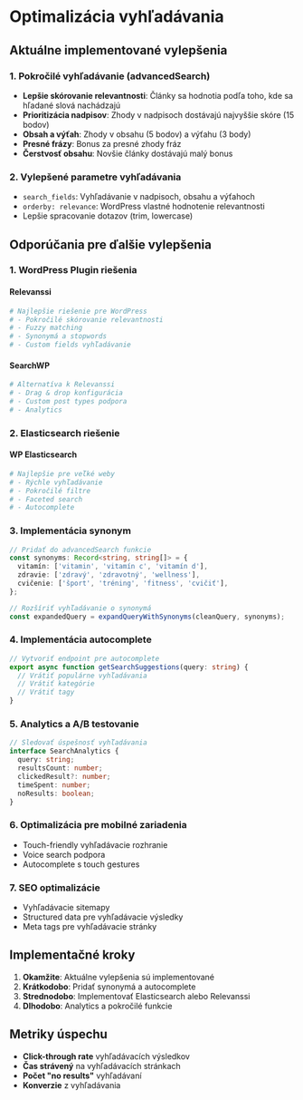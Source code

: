 # Optimalizácia vyhľadávania

## Aktuálne implementované vylepšenia

### 1. Pokročilé vyhľadávanie (advancedSearch)

- **Lepšie skórovanie relevantnosti**: Články sa hodnotia podľa toho, kde sa hľadané slová nachádzajú
- **Prioritizácia nadpisov**: Zhody v nadpisoch dostávajú najvyššie skóre (15 bodov)
- **Obsah a výťah**: Zhody v obsahu (5 bodov) a výťahu (3 body)
- **Presné frázy**: Bonus za presné zhody fráz
- **Čerstvosť obsahu**: Novšie články dostávajú malý bonus

### 2. Vylepšené parametre vyhľadávania

- `search_fields`: Vyhľadávanie v nadpisoch, obsahu a výťahoch
- `orderby: relevance`: WordPress vlastné hodnotenie relevantnosti
- Lepšie spracovanie dotazov (trim, lowercase)

## Odporúčania pre ďalšie vylepšenia

### 1. WordPress Plugin riešenia

#### Relevanssi

```bash
# Najlepšie riešenie pre WordPress
# - Pokročilé skórovanie relevantnosti
# - Fuzzy matching
# - Synonymá a stopwords
# - Custom fields vyhľadávanie
```

#### SearchWP

```bash
# Alternatíva k Relevanssi
# - Drag & drop konfigurácia
# - Custom post types podpora
# - Analytics
```

### 2. Elasticsearch riešenie

#### WP Elasticsearch

```bash
# Najlepšie pre veľké weby
# - Rýchle vyhľadávanie
# - Pokročilé filtre
# - Faceted search
# - Autocomplete
```

### 3. Implementácia synonym

```typescript
// Pridať do advancedSearch funkcie
const synonyms: Record<string, string[]> = {
  vitamín: ['vitamin', 'vitamín c', 'vitamín d'],
  zdravie: ['zdravý', 'zdravotný', 'wellness'],
  cvičenie: ['šport', 'tréning', 'fitness', 'cvičiť'],
};

// Rozšíriť vyhľadávanie o synonymá
const expandedQuery = expandQueryWithSynonyms(cleanQuery, synonyms);
```

### 4. Implementácia autocomplete

```typescript
// Vytvoriť endpoint pre autocomplete
export async function getSearchSuggestions(query: string) {
  // Vrátiť populárne vyhľadávania
  // Vrátiť kategórie
  // Vrátiť tagy
}
```

### 5. Analytics a A/B testovanie

```typescript
// Sledovať úspešnosť vyhľadávania
interface SearchAnalytics {
  query: string;
  resultsCount: number;
  clickedResult?: number;
  timeSpent: number;
  noResults: boolean;
}
```

### 6. Optimalizácia pre mobilné zariadenia

- Touch-friendly vyhľadávacie rozhranie
- Voice search podpora
- Autocomplete s touch gestures

### 7. SEO optimalizácie

- Vyhľadávacie sitemapy
- Structured data pre vyhľadávacie výsledky
- Meta tags pre vyhľadávacie stránky

## Implementačné kroky

1. **Okamžite**: Aktuálne vylepšenia sú implementované
2. **Krátkodobo**: Pridať synonymá a autocomplete
3. **Strednodobo**: Implementovať Elasticsearch alebo Relevanssi
4. **Dlhodobo**: Analytics a pokročilé funkcie

## Metriky úspechu

- **Click-through rate** vyhľadávacích výsledkov
- **Čas strávený** na vyhľadávacích stránkach
- **Počet "no results"** vyhľadávaní
- **Konverzie** z vyhľadávania

